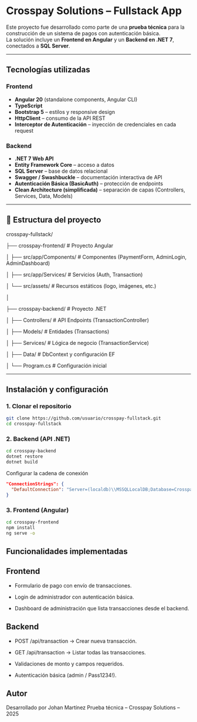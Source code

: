 # Crosspay Solutions – Fullstack App

Este proyecto fue desarrollado como parte de una **prueba técnica** para la construcción de un sistema de pagos con autenticación básica.  
La solución incluye un **Frontend en Angular** y un **Backend en .NET 7**, conectados a **SQL Server**.

---

## Tecnologías utilizadas

### Frontend
- **Angular 20** (standalone components, Angular CLI)  
- **TypeScript**  
- **Bootstrap 5** – estilos y responsive design  
- **HttpClient** – consumo de la API REST  
- **Interceptor de Autenticación** – inyección de credenciales en cada request  

### Backend
- **.NET 7 Web API**  
- **Entity Framework Core** – acceso a datos  
- **SQL Server** – base de datos relacional  
- **Swagger / Swashbuckle** – documentación interactiva de API  
- **Autenticación Básica (BasicAuth)** – protección de endpoints  
- **Clean Architecture (simplificada)** – separación de capas (Controllers, Services, Data, Models)  

---

## 📂 Estructura del proyecto

crosspay-fullstack/

├── crosspay-frontend/ # Proyecto Angular

│ ├── src/app/Components/ # Componentes (PaymentForm, AdminLogin, AdminDashboard)

│ ├── src/app/Services/ # Servicios (Auth, Transaction)

│ └── src/assets/ # Recursos estáticos (logo, imágenes, etc.)

│

├── crosspay-backend/ # Proyecto .NET

│ ├── Controllers/ # API Endpoints (TransactionController)

│ ├── Models/ # Entidades (Transactions)

│ ├── Services/ # Lógica de negocio (TransactionService)

│ ├── Data/ # DbContext y configuración EF

│ └── Program.cs # Configuración inicial

---

## Instalación y configuración

### 1. Clonar el repositorio

```bash
git clone https://github.com/usuario/crosspay-fullstack.git
cd crosspay-fullstack
```

### 2. Backend (API .NET)

```bash
cd crosspay-backend
dotnet restore
dotnet build
```
Configurar la cadena de conexión

```json
"ConnectionStrings": {
  "DefaultConnection": "Server=(localdb)\\MSSQLLocalDB;Database=CrosspayDB;Trusted_Connection=True;MultipleActiveResultSets=true"
}
```
### 3. Frontend (Angular)

```bash
cd crosspay-frontend
npm install
ng serve -o
```
## Funcionalidades implementadas

## Frontend

* Formulario de pago con envío de transacciones.

* Login de administrador con autenticación básica.

* Dashboard de administración que lista transacciones desde el backend.

## Backend

* POST /api/transaction → Crear nueva transacción.

* GET /api/transaction → Listar todas las transacciones.

* Validaciones de monto y campos requeridos.

* Autenticación básica (admin / Pass1234!).

## Autor

Desarrollado por Johan Martínez
Prueba técnica – Crosspay Solutions – 2025











